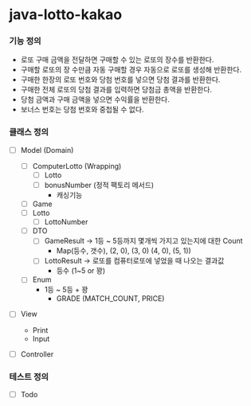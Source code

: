 # java-lotto-kakao

### 기능 정의
- 로또 구매 금액을 전달하면 구매할 수 있는 로또의 장수를 반환한다.
- 구매할 로또의 장 수만큼 자동 구매할 경우 자동으로 로또를 생성해 반환한다.
- 구매한 한장의 로또 번호와 당첨 번호를 넣으면 당첨 결과를 반환한다.
- 구매한 전체 로또의 당첨 결과를 입력하면 당첨금 총액을 반환한다.
- 당첨 금액과 구매 금액을 넣으면 수익률을 반환한다.
- 보너스 번호는 당첨 번호와 중첩될 수 없다.

### 클래스 정의
- [ ] Model (Domain)
    - [ ] ComputerLotto (Wrapping)
        - [ ] Lotto
        - [ ] bonusNumber (정적 팩토리 메서드)
            - 캐싱기능
    - [ ] Game
    - [ ] Lotto
      - [ ] LottoNumber
    - [ ] DTO
        - [ ] GameResult → 1등 ~ 5등까지 몇개씩 가지고 있는지에 대한 Count
            - Map(등수, 갯수), (2, 0), (3, 0) (4, 0), (5, 1))
        - [ ] LottoResult → 로또를 컴퓨터로또에 넣었을 때 나오는 결과값
            - 등수 (1~5 or 꽝)
    - [ ] Enum
        - 1등 ~ 5등 + 꽝
            - GRADE (MATCH_COUNT, PRICE)

- [ ] View
    - Print
    - Input

- [ ] Controller

### 테스트 정의
- [ ] Todo